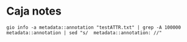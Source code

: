 # Caja notes

	gio info -a metadata::annotation "testATTR.txt" | grep -A 100000 metadata::annotation | sed "s/  metadata::annotation: //"
	